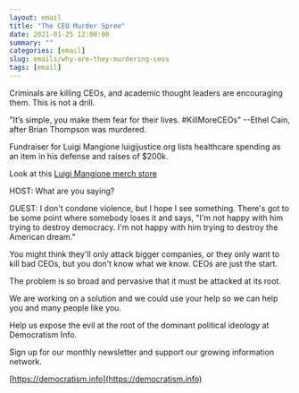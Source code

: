 ```yaml
---
layout: email
title: "The CEO Murder Spree"
date: 2021-01-25 12:00:00
summary: ""
categories: [email]
slug: emails/why-are-they-murdering-ceos
tags: [email]
---
```

Criminals are killing CEOs, and academic thought leaders are encouraging them. This is not a drill.

"It’s simple, you make them fear for their lives. #KillMoreCEOs" --Ethel Cain, after Brian Thompson was murdered.

Fundraiser for Luigi Mangione luigijustice.org lists healthcare spending as an item in his defense and raises of $200k.

Look at this [Luigi Mangione merch store](https://luigimangionestore.com/)

HOST: What are you saying?

GUEST: I don't condone violence, but I hope I see something. There's got to be some point where somebody loses it and says, "I'm not happy with him trying to destroy democracy. I'm not happy with him trying to destroy the American dream."

You might think they'll only attack bigger companies, or they only want to kill bad CEOs, but you don't know what we know. CEOs are just the start.

The problem is so broad and pervasive that it must be attacked at its root.

We are working on a solution and we could use your help so we can help you and many people like you.

Help us expose the evil at the root of the dominant political ideology at Democratism Info.

Sign up for our monthly newsletter and support our growing information network.

[https://democratism.info](https://democratism.info)